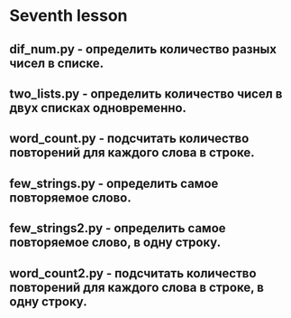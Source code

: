 # Seventh lesson
## dif_num.py - определить количество разных чисел в списке.
## two_lists.py - определить количество чисел в двух списках одновременно.
## word_count.py - подсчитать количество повторений для каждого слова в строке.
## few_strings.py - определить самое повторяемое слово.
## few_strings2.py - определить самое повторяемое слово, в одну строку.
## word_count2.py - подсчитать количество повторений для каждого слова в строке, в одну строку.